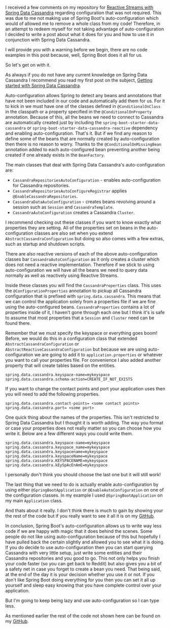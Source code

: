 I received a few comments on my repository for [Reactive Streams with Spring Data Cassandra](https://lankydanblog.com/2017/12/11/reactive-streams-with-spring-data-cassandra/) regarding configuration that was not required. This was due to me not making use of Spring Boot's auto-configuration which would of allowed me to remove a whole class from my code! Therefore, in an attempt to redeem myself for not taking advantage of auto-configuration I decided to write a post about what it does for you and how to use it in conjunction with Spring Data Cassandra. 

I will provide you with a warning before we begin, there are no code examples in this post because, well, Spring Boot does it all for us.

So let's get on with it.

As always if you do not have any current knowledge on Spring Data Cassandra I recommend you read my first post on the subject, [Getting started with Spring Data Cassandra](https://lankydanblog.com/2017/10/12/getting-started-with-spring-data-cassandra/).

Auto-configuration allows Spring to detect any beans and annotations that have not been included in our code and automatically add them for us. For it to kick in we must have one of the classes defined in `@ConditionalOnClass` in the classpath or a property specified in the `@ConditionalOnProperty` annotation. Because of this, all the beans we need to connect to Cassandra are automatically created just by including the `spring-boot-starter-data-cassandra` or `spring-boot-starter-data-cassandra-reactive` dependency and enabling auto-configuration. That's it. But if we find any reason to define some of the beans that are normally created by auto-configuration then there is no reason to worry. Thanks to the `@ConditionalOnMissingBean` annotation added to each auto-configured bean preventing another being created if one already exists in the `BeanFactory`.

The main classes that deal with Spring Data Cassandra's auto-configuration are:
 
- `CassandraRepositoriesAutoConfiguration` - enables auto-configuration for Cassandra repositories.
- `CassandraRepositoriesAutoConfigureRegistrar` applies `@EnableCassandraRepositories`. 
- `CassandraDataAutoConfiguration` - creates beans revolving around a session such as `Session` and `CassandraTemplate`.
- `CassandraAutoConfiguration` creates a Cassandra `Cluster`.
 
 I recommend checking out these classes if you want to know exactly what properties they are setting. All of the properties set on beans in the auto-configuration classes are also set when you extend `AbstractCassandraConfiguration` but doing so also comes with a few extras, such as startup and shutdown scripts.

There are also reactive versions of each of the above auto-configuration classes bar `CassandraAutoConfiguration` as it only creates a cluster which does not need a reactive implementation. Therefore if we stick to using auto-configuration we will have all the beans we need to query data normally as well as reactively using Reactive Streams.

Inside these classes you will find the `CassandraProperties` class. This uses the `@ConfigurationProperties` annotation to pickup all Cassandra configuration that is prefixed with `spring.data.cassandra`. This means that we can control the application solely from a properties file if we are fine using the auto-configured beans. `CassandraProperties` contains a lot of properties inside of it, I haven't gone through each one but I think it's is safe to assume that most properties that a `Session` and `Cluster` need can be found there.

Remember that we must specify the keyspace or everything goes boom! Before, we would do this in a configuration class that extended `AbstractCassandraConfiguration` or `AbstractReactiveCassandraConfiguration` but because we are using auto-configuration we are going to add it to `application.properties` or whatever you want to call your properties file. For convenience I also added another property that will create tables based on the entities.
```
spring.data.cassandra.keyspace-name=mykeyspace
spring.data.cassandra.schema-action=CREATE_IF_NOT_EXISTS
```
If you want to change the contact points and port your application uses then you will need to add the following properties.
```
spring.data.cassandra.contact-points= <some contact points>
spring.data.cassandra.port= <some port>
```
One quick thing about the names of the properties. This isn't restricted to Spring Data Cassandra but I thought it is worth adding. The way you format or case your properties does not really matter so you can choose how you write it. Below are a few different ways you could write them.
```
spring.data.cassandra.keyspace-name=mykeyspace
spring.data.cassandra.keyspace_name=mykeyspace
spring.data.cassandra.keyspacename=mykeyspace
spring.data.cassandra.keyspaceName=mykeyspace
spring.data.cassandra.KEYSPACENAME=mykeyspace
spring.data.cassandra.kEySpAcEnAmE=mykeyspace
```
I personally don't think you should choose the last one but it will still work!

The last thing that we need to do is actually enable auto-configuration by using either `@SpringBootApplication` or `@EnableAutoConfiguration` on one of the configuration classes. In my example I used `@SpringBootApplication` on my main `Application` class.

And thats about it really. I don't think there is much to gain by showing your the rest of the code but if you really want to see it all it is on my [GitHub](https://github.com/lankydan/spring-data-cassandra/tree/spring-data-cassandra-autoconfiguration).

In conclusion, Spring Boot's auto-configuration allows us to write way less code if we are happy with magic that it does behind the scenes. Some people do not like using auto-configuration because of this but hopefully I have pulled back the certain slightly and allowed you to see what it is doing. If you do decide to use auto-configuration then you can start querying Cassandra with very little setup, just write some entities and their Cassandra repositories and you good to go. This not only helps you finish your code faster (so you can get back to Reddit) but also gives you a bit of a safety net in case you forget to create a bean you need. That being said, at the end of the day it is your decision whether you use it or not. If you don't like Spring Boot doing everything for you then you can set it all up yourself and sleep easy knowing that you have complete control over your application.

But I'm going to keep being lazy and use auto-configuration so I can type less.

As mentioned earlier the rest of the code not shown here can be found on my [GitHub](https://github.com/lankydan/spring-data-cassandra/tree/spring-data-cassandra-autoconfiguration).